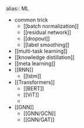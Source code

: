 alias:: ML

- common trick
	- [[batch normalization]]
	- [[residual network]]
	- [[dropout]]
	- [[label smoothing]]
- [[multi-task learning]]
- [[knowledge distillation]]
- [[meta learning]]
- [[RNN]]
	- [[lstm]]
- [[Transformers]]
	- [[BERT]]
	- [[ViT]]
	-
- [[GNN]]
	- [[GNN/GCN]]
	- [[GNN/GAT]]